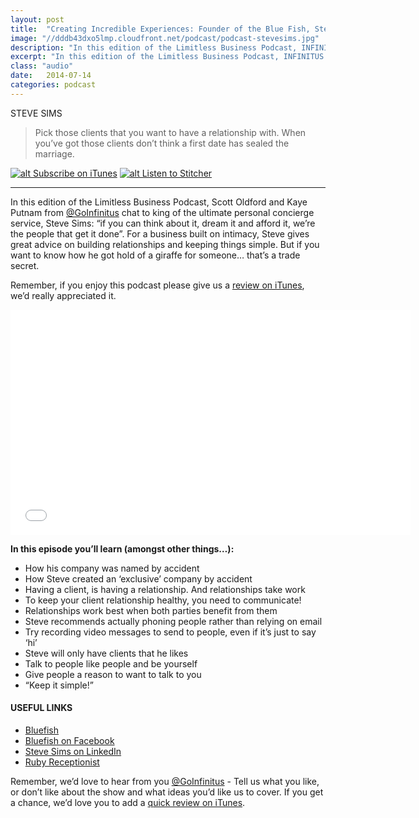 ```yaml
---
layout: post
title:  "Creating Incredible Experiences: Founder of the Blue Fish, Steve Sims" 
image: "//dddb43dxo5lmp.cloudfront.net/podcast/podcast-stevesims.jpg"
description: "In this edition of the Limitless Business Podcast, INFINITUS chats to king of the ultimate personal concierge service, Steve Sims: “if you can think about it, dream it and afford it, we’re the people that get it done”." 
excerpt: "In this edition of the Limitless Business Podcast, INFINITUS chats to king of the ultimate personal concierge service, Steve Sims."
class: "audio"
date:   2014-07-14
categories: podcast
---
```


STEVE SIMS

>Pick those clients that you want to have a relationship with.  When you’ve got those clients don’t think a first date has sealed the marriage.

[![alt Subscribe on iTunes](//dddb43dxo5lmp.cloudfront.net/podcast/Subscribe_on_iTunes_Badge_US-UK_110x40_0824.png "Subscribe on iTunes")](https://itunes.apple.com/us/podcast/creating-incredible-experiences/id873320660?i=316248796mt=2)
[![alt Listen to Stitcher](//cloudfront.assets.stitcher.com/promo.assets/stitcher-banner-120x90.jpg "Listen to Stitcher")](http://www.stitcher.com/s?eid=34803139)

*****

In this edition of the Limitless Business Podcast, Scott Oldford and Kaye Putnam from [@GoInfinitus](http://twitter.com/goinfinitus) chat to king of the ultimate personal concierge service, Steve Sims: “if you can think about it, dream it and afford it, we’re the people that get it done”. For a business built on intimacy, Steve gives great advice on building relationships and keeping things simple. But if you want to know how he got hold of a giraffe for someone… that’s a trade secret. 

Remember, if you enjoy this podcast please give us a [review on iTunes](https://itunes.apple.com/us/podcast/limitless-business-podcast/id873320660?mt=2), we’d really appreciated it.

<iframe style="border: none" src="//html5-player.libsyn.com/embed/episode/id/2943493/height/360/width/640/theme/legacy/direction/no/autoplay/no/autonext/no/thumbnail/yes/preload/no/no_addthis/no/" height="360" width="640" scrolling="no"  allowfullscreen webkitallowfullscreen mozallowfullscreen oallowfullscreen msallowfullscreen></iframe>


**In this episode you’ll learn (amongst other things…):**
  
- How his company was named by accident
- How Steve created an ‘exclusive’ company by accident
- Having a client, is having a relationship. And relationships take work
- To keep your client relationship healthy, you need to communicate!
- Relationships work best when both parties benefit from them
- Steve recommends actually phoning people rather than relying on email
- Try recording video messages to send to people, even if it’s just to say ‘hi’
- Steve will only have clients that he likes
- Talk to people like people and be yourself
- Give people a reason to want to talk to you
- “Keep it simple!”


#### USEFUL LINKS
- [Bluefish](http://www.thebluefish.com)
- [Bluefish on Facebook](http://www.facebook.com/bluefishgroup)
- [Steve Sims on LinkedIn](https://www.linkedin.com/in/sdsims)
- [Ruby Receptionist](http://www.callruby.com)
 
Remember, we’d love to hear from you [@GoInfinitus](http://twitter.com/goinfinitus) - Tell us what you like, or don’t like about the show and what ideas you’d like us to cover. If you get a chance, we’d love you to add a [quick review on iTunes](https://itunes.apple.com/us/podcast/limitless-business-podcast/id873320660?mt=2).